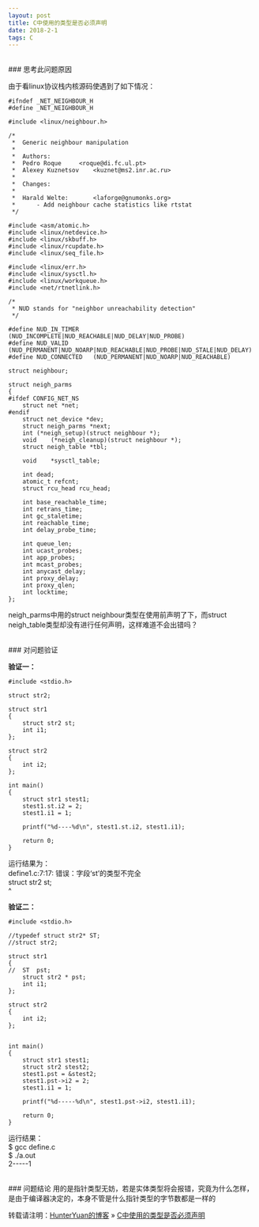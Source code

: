 ```yaml
---
layout: post
title: C中使用的类型是否必须声明
date: 2018-2-1 
tags: C    
---
```

<br>    
### 思考此问题原因   

由于看linux协议栈内核源码使遇到了如下情况：   
```
#ifndef _NET_NEIGHBOUR_H  
#define _NET_NEIGHBOUR_H  
  
#include <linux/neighbour.h>  
  
/* 
 *  Generic neighbour manipulation 
 * 
 *  Authors: 
 *  Pedro Roque     <roque@di.fc.ul.pt> 
 *  Alexey Kuznetsov    <kuznet@ms2.inr.ac.ru> 
 * 
 *  Changes: 
 * 
 *  Harald Welte:       <laforge@gnumonks.org> 
 *      - Add neighbour cache statistics like rtstat 
 */  
  
#include <asm/atomic.h>  
#include <linux/netdevice.h>  
#include <linux/skbuff.h>  
#include <linux/rcupdate.h>  
#include <linux/seq_file.h>  
  
#include <linux/err.h>  
#include <linux/sysctl.h>  
#include <linux/workqueue.h>  
#include <net/rtnetlink.h>  
  
/* 
 * NUD stands for "neighbor unreachability detection" 
 */  
  
#define NUD_IN_TIMER    (NUD_INCOMPLETE|NUD_REACHABLE|NUD_DELAY|NUD_PROBE)  
#define NUD_VALID   (NUD_PERMANENT|NUD_NOARP|NUD_REACHABLE|NUD_PROBE|NUD_STALE|NUD_DELAY)  
#define NUD_CONNECTED   (NUD_PERMANENT|NUD_NOARP|NUD_REACHABLE)  
  
struct neighbour;  
  
struct neigh_parms  
{  
#ifdef CONFIG_NET_NS  
    struct net *net;  
#endif  
    struct net_device *dev;  
    struct neigh_parms *next;  
    int (*neigh_setup)(struct neighbour *);  
    void    (*neigh_cleanup)(struct neighbour *);  
    struct neigh_table *tbl;  
  
    void    *sysctl_table;  
  
    int dead;  
    atomic_t refcnt;  
    struct rcu_head rcu_head;  
  
    int base_reachable_time;  
    int retrans_time;  
    int gc_staletime;  
    int reachable_time;  
    int delay_probe_time;  
  
    int queue_len;  
    int ucast_probes;  
    int app_probes;  
    int mcast_probes;  
    int anycast_delay;  
    int proxy_delay;  
    int proxy_qlen;  
    int locktime;  
};  
``` 
neigh_parms中用的struct neighbour类型在使用前声明了下，而struct neigh_table类型却没有进行任何声明，这样难道不会出错吗？    

<br>
### 对问题验证    

**验证一：**    

```
#include <stdio.h>  
  
struct str2;  
  
struct str1  
{  
    struct str2 st;  
    int i1;  
};  
  
struct str2  
{  
    int i2;  
};  
  
int main()  
{  
    struct str1 stest1;  
    stest1.st.i2 = 2;  
    stest1.i1 = 1;  
      
    printf("%d----%d\n", stest1.st.i2, stest1.i1);  
  
    return 0;  
}  
``` 
运行结果为：    
define1.c:7:17: 错误：字段‘st’的类型不完全    
     struct str2 st;    
                 ^    

**验证二：**    
```
#include <stdio.h>  
  
//typedef struct str2* ST;  
//struct str2;  
  
struct str1  
{  
//  ST  pst;  
    struct str2 * pst;  
    int i1;  
};  
  
struct str2  
{  
    int i2;  
};  
  
  
int main()  
{  
    struct str1 stest1;  
    struct str2 stest2;  
    stest1.pst = &stest2;  
    stest1.pst->i2 = 2;  
    stest1.i1 = 1;  
  
    printf("%d-----%d\n", stest1.pst->i2, stest1.i1);  
  
    return 0;  
}  
```

运行结果：    
$ gcc define.c    
$ ./a.out     
2-----1  

<br>
### 问题结论
用的是指针类型无妨，若是实体类型将会报错，究竟为什么怎样，是由于编译器决定的，本身不管是什么指针类型的字节数都是一样的         

转载请注明：[HunterYuan的博客](https://clodfisher.github.io/) » [C中使用的类型是否必须声明](https://clodfisher.github.io/2018/02/CPointTypeStatement/)   